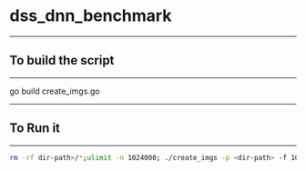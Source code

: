 # dss_dnn_benchmark

--------------------

## To build the script

--------------------

go build create_imgs.go

--------------------

## To Run it

--------------------

```bash
rm -rf dir-path>/*;ulimit -n 1024000; ./create_imgs -p <dir-path> -f 10000 -maxFilesPerThread 500 -size 10000 -seed 123 -rootPrefix si04 -startingFile ./sample.png -maxSize 1048576 2>&1 | tee result.txt
```

